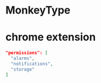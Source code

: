 # MonkeyType

<!-- # ToDos
bug fix: bug with charIndex if first char in paragraph is wrong for multiple times
bug fix: initialisation of paragraphes with nested elements e.g. <p><b>bold <i>italic</i></b> text</p>
bug fix: bug writing last char in paragraph twice will set cursor to next paragraph without initializing it
bug fix: cursor position on `del` if the next char is not a typo
bug fix: inline elements cursor position bug (e.g. <br>, <img>)
feature: add statistics (errors, time, wpm, etc.)
feature: add ctrl+backspace to delete word
feature: add test page
feature: add settings page (e.g. quick settings, font, similarChars, etc.) -->


# chrome extension 
```JSON
"permissions": [
  "alarms",
  "notifications",
  "storage"
]
```
